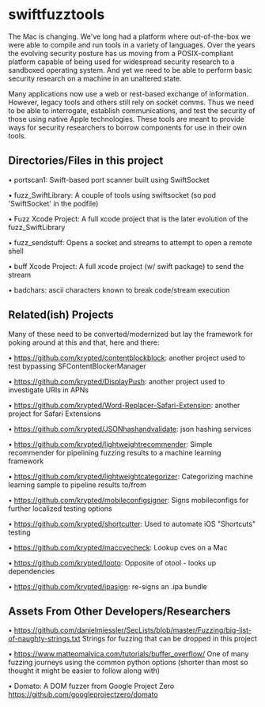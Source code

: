 # swiftfuzztools

The Mac is changing. We've long had a platform where out-of-the-box we were able to compile and run tools in a variety of languages. Over the years the evolving security posture has us moving from a POSIX-compliant platform capable of being used for widespread security research to a sandboxed operating system. And yet we need to be able to perform basic security research on a machine in an unaltered state. 

Many applications now use a web or rest-based exchange of information. However, legacy tools and others still rely on socket comms. Thus we need to be able to interrogate, establish communications, and test the security of those using native Apple technologies. These tools are meant to provide ways for security researchers to borrow components for use in their own tools. 

## Directories/Files in this project

• portscan1: Swift-based port scanner built using SwiftSocket

• fuzz_SwiftLibrary: A couple of tools using swiftsocket (so pod 'SwiftSocket' in the podfile)

• Fuzz Xcode Project: A full xcode project that is the later evolution of the fuzz_SwiftLibrary

• fuzz_sendstuff: Opens a socket and streams to attempt to open a remote shell

• buff Xcode Project: A full xcode project (w/ swift package) to send the stream

• badchars: ascii characters known to break code/stream execution

## Related(ish) Projects

Many of these need to be converted/modernized but lay the framework for poking around at this and that, here and there:

• https://github.com/krypted/contentblockblock: another project used to test bypassing SFContentBlockerManager 

• https://github.com/krypted/DisplayPush: another project used to investigate URIs in APNs 

• https://github.com/krypted/Word-Replacer-Safari-Extension: another project for Safari Extensions

• https://github.com/krypted/JSONhashandvalidate: json hashing services

• https://github.com/krypted/lightweightrecommender: Simple recommender for pipelining fuzzing results to a machine learning framework

• https://github.com/krypted/lightweightcategorizer: Categorizing machine learning sample to pipeline results to/from

• https://github.com/krypted/mobileconfigsigner: Signs mobileconfigs for further localized testing options

• https://github.com/krypted/shortcutter: Used to automate iOS "Shortcuts" testing

• https://github.com/krypted/maccvecheck: Lookup cves on a Mac

• https://github.com/krypted/looto: Opposite of otool - looks up dependencies

• https://github.com/krypted/ipasign: re-signs an .ipa bundle

## Assets From Other Developers/Researchers

• https://github.com/danielmiessler/SecLists/blob/master/Fuzzing/big-list-of-naughty-strings.txt Strings for fuzzing that can be dropped in this project

• https://www.matteomalvica.com/tutorials/buffer_overflow/ One of many fuzzing journeys using the common python options (shorter than most so thought it might be easier to follow along with) 

• Domato: A DOM fuzzer from Google Project Zero https://github.com/googleprojectzero/domato
